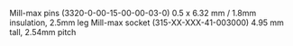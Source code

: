 Mill-max pins (3320-0-00-15-00-00-03-0) 0.5 x 6.32 mm / 1.8mm insulation, 2.5mm leg
Mill-max socket (315-XX-XXX-41-003000) 4.95 mm tall, 2.54mm pitch
